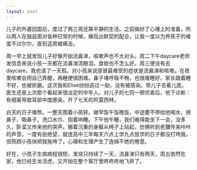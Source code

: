 ```yaml
---
layout: post
---
```


儿子的外婆回国后，度过了两三周还算平静的生活。之前做好了心理上的准备，所以两人在独自面对各种日常的时候，展现出默契的配合，让我一度以为养孩子的难度不过尔尔，直到这周被痛击。

周一早上就发现儿子好像开始流鼻涕，咳嗽声也不大对头。周二下午daycare老师发信息来说小孩一天都在流鼻涕流眼泪，食欲也不怎么好。周三便没有去daycare，我也请了一天假。对小孩来说感冒最难受的症状是流鼻涕和咳嗽。在夜里咳嗽会把自己弄醒，再睡便很困难。鼻子堵呼吸不畅，也很难睡好。家长跟着睡不好，也被折磨。这次我和Elise纷纷逃过一劫，没有被感染。带儿子去看儿医。医生还是上次那个看起来很淡定的中年人。对儿子的七窍一顿侦查后，他下诊断：有细菌导致耳部中度感染。开了七天的阿莫西林。

白天的日子难熬。一整天围着小孩转。做早饭午饭晚饭，中途要不停给他喝水、擦鼻子、吸鼻子、洗口水巾、抱着哄睡。下午他午睡，我们难得能坐下一会，没多久，卧室又传来他的哭声。挪着沉重的身躯从椅子上站起，仿佛听到老腰传来咔咔的声音。一度有些绝望，就连高中三年每天六点上学九点放学的日子都没打垮我，但照顾小孩快把我拖垮了。心理和生理产生了连绵不绝的倦意。

好在，小孩子生病病程很短，发烧只持续了一天，流鼻涕只有两天，周五依然在家，他已经生龙活虎，又开始在整个客厅里咚咚咚地飞奔了。
